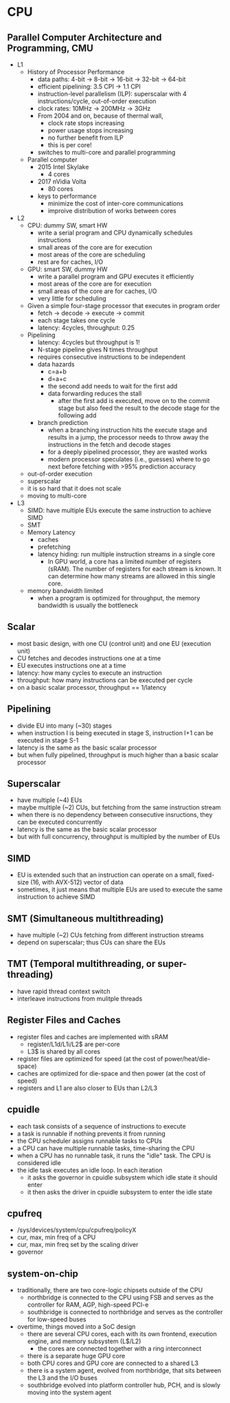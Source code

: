 # CPU

## Parallel Computer Architecture and Programming, CMU

* L1
  * History of Processor Performance
    * data paths: 4-bit -> 8-bit -> 16-bit -> 32-bit -> 64-bit
    * efficient pipelining: 3.5 CPI -> 1.1 CPI
    * instruction-level parallelism (ILP): superscalar with 4
      instructions/cycle, out-of-order execution
    * clock rates: 10MHz -> 200MHz -> 3GHz
    * From 2004 and on, because of thermal wall,
      * clock rate stops increasing
      * power usage stops increasing
      * no further benefit from ILP
      * this is per core!
    * switches to multi-core and parallel programming
  * Parallel computer
    * 2015 Intel Skylake
      * 4 cores
    * 2017 nVidia Volta
      * 80 cores
    * keys to performance
      * minimize the cost of inter-core communications
      * improive distribution of works between cores
* L2
  * CPU: dummy SW, smart HW
    * write a serial program and CPU dynamically schedules instructions
    * small areas of the core are for execution
    * most areas of the core are scheduling
    * rest are for caches, I/O
  * GPU: smart SW, dummy HW
    * write a parallel program and GPU executes it efficiently
    * most areas of the core are for execution
    * small areas of the core are for caches, I/O
    * very little for scheduling
  * Given a simple four-stage processor that executes in program order
    * fetch -> decode -> execute -> commit
    * each stage takes one cycle
    * latency: 4cycles, throughput: 0.25
  * Pipelining
    * latency: 4cycles but throughput is 1!
    * N-stage pipeline gives N times throughput
    * requires consecutive instructions to be independent
    * data hazards
      * c=a+b
      * d=a+c
      * the second add needs to wait for the first add
      * data forwarding reduces the stall
        * after the first add is executed, move on to the commit stage but
          also feed the result to the decode stage for the following add
    * branch prediction
      * when a branching instruction hits the execute stage and results in a
      	jump, the processor needs to throw away the instructions in the fetch
      	and decode stages
      * for a deeply pipelined processor, they are wasted works
      * modern processor speculates (i.e., guesses) where to go next before
      	fetching with >95% prediction accuracy
  * out-of-order execution
  * superscalar
  * it is so hard that it does not scale
  * moving to multi-core
* L3
  * SIMD: have multiple EUs execute the same instruction to achieve SIMD
  * SMT
  * Memory Latency
    * caches
    * prefetching
    * latency hiding: run multiple instruction streams in a single core
      * In GPU world, a core has a limited number of registers (sRAM).  The
      	number of registers for each stream is known.  It can determine how
      	many streams are allowed in this single core.
  * memory bandwidth limited
    * when a program is optimized for throughput, the memory bandwidth is
      usually the bottleneck


## Scalar

* most basic design, with one CU (control unit) and one EU (execution unit)
* CU fetches and decodes instructions one at a time
* EU executes instructions one at a time
* latency: how many cycles to execute an instruction
* throughput: how many instructions can be executed per cycle
* on a basic scalar processor, throughput == 1/latency

## Pipelining

* divide EU into many (~30) stages
* when instruction I is being executed in stage S, instruction I+1 can be
  executed in stage S-1
* latency is the same as the basic scalar processor
* but when fully pipelined, throughput is much higher than a basic scalar
  processor

## Superscalar

* have multiple (~4) EUs
* maybe multiple (~2) CUs, but fetching from the same instruction stream
* when there is no dependency between consecutive insructions, they can be
  executed concurrently
* latency is the same as the basic scalar processor
* but with full concurrency, throughput is multipled by the number of EUs

## SIMD

* EU is extended such that an instruction can operate on a small, fixed-size
  (16, with AVX-512) vector of data
* sometimes, it just means that multiple EUs are used to execute the same
  instruction to achieve SIMD

## SMT (Simultaneous multithreading)

* have multiple (~2) CUs fetching from different instruction streams
* depend on superscalar; thus CUs can share the EUs

## TMT (Temporal multithreading, or super-threading)

* have rapid thread context switch
* interleave instructions from mulitple threads

## Register Files and Caches

* register files and caches are implemented with sRAM
  * register/L1d/L1i/L2$ are per-core
  * L3$ is shared by all cores
* register files are optimized for speed (at the cost of power/heat/die-space)
* caches are optimized for die-space and then power (at the cost of speed)
* registers and L1 are also closer to EUs than L2/L3

## cpuidle

* each task consists of a sequence of instructions to execute
* a task is runnable if nothing prevents it from running
* the CPU scheduler assigns runnable tasks to CPUs
* a CPU can have multiple runnable tasks, time-sharing the CPU
* when a CPU has no runnable task, it runs the "idle" task.  The CPU is
  considered idle
* the idle task executes an idle loop.  In each iteration
  * it asks the governor in cpuidle subsystem which idle state it should enter
  * it then asks the driver in cpuidle subsystem to enter the idle state

## cpufreq

* /sys/devices/system/cpu/cpufreq/policyX
* cur, max, min freq of a CPU
* cur, max, min freq set by the scaling driver
* governor

## system-on-chip

- traditionally, there are two core-logic chipsets outside of the CPU
  - northbridge is connected to the CPU using FSB and serves as the controller
    for RAM, AGP, high-speed PCI-e
  - southbridge is connected to northbridge and serves as the controller for
    low-speed buses
- overtime, things moved into a SoC design
  - there are several CPU cores, each with its own frontend, execution engine,
    and memory subsystem (L$/L2)
    - the cores are connected together with a ring interconnect
  - there is a separate huge GPU core
  - both CPU cores and GPU core are connected to a shared L3
  - there is a system agent, evolved from northbridge, that sits between the
    L3 and the I/O buses
  - southbridge evolved into platform controller hub, PCH, and is slowly
    moving into the system agent
